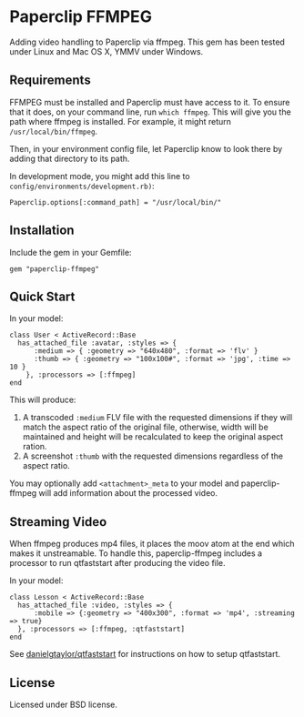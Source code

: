 Paperclip FFMPEG
================

Adding video handling to Paperclip via ffmpeg.
This gem has been tested under Linux and Mac OS X, YMMV under Windows.

Requirements
------------

FFMPEG must be installed and Paperclip must have access to it. To ensure
that it does, on your command line, run `which ffmpeg`.
This will give you the path where ffmpeg is installed. For
example, it might return `/usr/local/bin/ffmpeg`.

Then, in your environment config file, let Paperclip know to look there by adding that 
directory to its path.

In development mode, you might add this line to `config/environments/development.rb)`:

    Paperclip.options[:command_path] = "/usr/local/bin/"

Installation
------------

Include the gem in your Gemfile:

    gem "paperclip-ffmpeg"

Quick Start
-----------

In your model:

    class User < ActiveRecord::Base
      has_attached_file :avatar, :styles => { 
          :medium => { :geometry => "640x480", :format => 'flv' }
          :thumb => { :geometry => "100x100#", :format => 'jpg', :time => 10 }
        }, :processors => [:ffmpeg]
    end

This will produce:

1. A transcoded `:medium` FLV file with the requested dimensions if they will match the aspect ratio of the original file, otherwise, width will be maintained and height will be recalculated to keep the original aspect ration.
2. A screenshot `:thumb` with the requested dimensions regardless of the aspect ratio.

You may optionally add `<attachment>_meta` to your model and paperclip-ffmpeg will add information about the processed video.

Streaming Video
-------------------

When ffmpeg produces mp4 files, it places the moov atom at the end which makes it unstreamable. To handle this, paperclip-ffmpeg includes a processor to run qtfaststart after producing the video file.

In your model:

    class Lesson < ActiveRecord::Base
      has_attached_file :video, :styles => {
          :mobile => {:geometry => "400x300", :format => 'mp4', :streaming => true}
      }, :processors => [:ffmpeg, :qtfaststart]
    end

See [danielgtaylor/qtfaststart](https://github.com/danielgtaylor/qtfaststart) for instructions on how to setup qtfaststart.

License
-------

Licensed under BSD license.